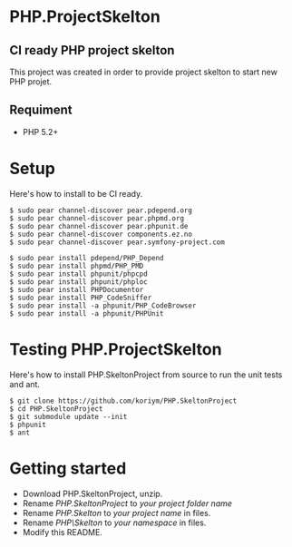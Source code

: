PHP.ProjectSkelton
=======
CI ready PHP project skelton
---------------------------------------------
This project was created in order to provide project skelton to start new PHP projet.

Requiment
---------
 * PHP 5.2+

Setup
==============

Here's how to install to be CI ready.

    $ sudo pear channel-discover pear.pdepend.org
    $ sudo pear channel-discover pear.phpmd.org
    $ sudo pear channel-discover pear.phpunit.de
    $ sudo pear channel-discover components.ez.no
    $ sudo pear channel-discover pear.symfony-project.com
    
    $ sudo pear install pdepend/PHP_Depend
    $ sudo pear install phpmd/PHP_PMD
    $ sudo pear install phpunit/phpcpd
    $ sudo pear install phpunit/phploc
    $ sudo pear install PHPDocumentor
    $ sudo pear install PHP_CodeSniffer
    $ sudo pear install -a phpunit/PHP_CodeBrowser
    $ sudo pear install -a phpunit/PHPUnit

Testing PHP.ProjectSkelton
==============

Here's how to install PHP.SkeltonProject from source to run the unit tests and ant.

    $ git clone https://github.com/koriym/PHP.SkeltonProject
    $ cd PHP.SkeltonProject
    $ git submodule update --init
    $ phpunit
    $ ant

Getting started
===============

 * Download PHP.SkeltonProject, unzip.
 * Rename _PHP.SkeltonProject_ to _your project folder name_
 * Rename _PHP.Skelton_ to _your project name_ in files.
 * Rename _PHP\Skelton_ to _your namespace_ in files.
 * Modify this README.
